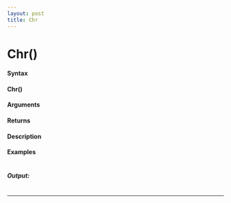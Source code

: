 ```yaml
---
layout: post
title: Chr
---
```


# Chr()


#### Syntax

#### Chr()

#### Arguments

#### Returns

#### Description

#### Examples

```

```

##### Output:

```

```

---